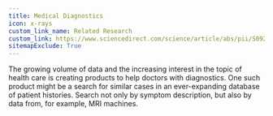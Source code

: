 ```yaml
---
title: Medical Diagnostics
icon: x-rays
custom_link_name: Related Research
custom_link: https://www.sciencedirect.com/science/article/abs/pii/S0925231217308445
sitemapExclude: True
---
```


The growing volume of data and the increasing interest in the topic of health care is creating products to help doctors with diagnostics.
One such product might be a search for similar cases in an ever-expanding database of patient histories.
Search not only by symptom description, but also by data from, for example, MRI machines.